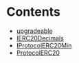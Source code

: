 

# Contents
- [upgradeable](/src/client/token/ERC20/upgradeable)
- [IERC20Decimals](IERC20Decimals.sol/interface.IERC20Decimals.md)
- [IProtocolERC20Min](IProtocolERC20Min.sol/interface.IProtocolERC20Min.md)
- [ProtocolERC20](ProtocolERC20.sol/contract.ProtocolERC20.md)
